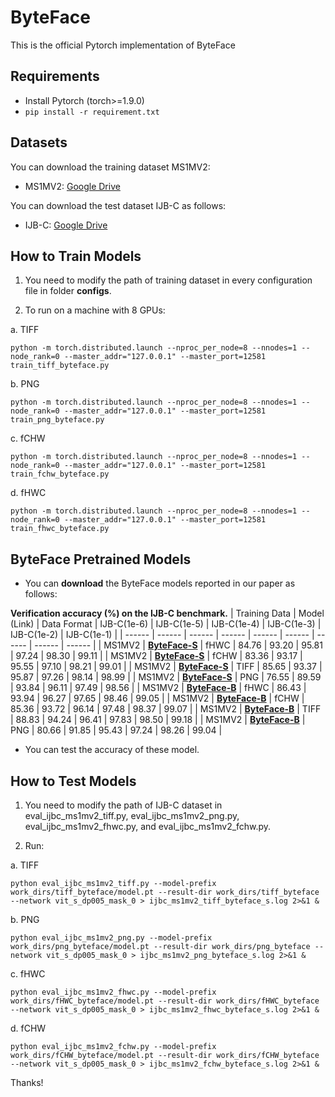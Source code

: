 # ByteFace
This is the official Pytorch implementation of ByteFace

## Requirements
* Install Pytorch (torch>=1.9.0)
* ```pip install -r requirement.txt```

## Datasets
You can download the training dataset MS1MV2:
* MS1MV2: [Google Drive](https://drive.google.com/file/d/1SXS4-Am3bsKSK615qbYdbA_FMVh3sAvR/view)

You can download the test dataset IJB-C as follows:
* IJB-C: [Google Drive](https://drive.google.com/file/d/1aC4zf2Bn0xCVH_ZtEuQipR2JvRb1bf8o/view) 

## How to Train Models
1. You need to modify the path of training dataset in every configuration file in folder **configs**.

2. To run on a machine with 8 GPUs:
   
a. TIFF
```
python -m torch.distributed.launch --nproc_per_node=8 --nnodes=1 --node_rank=0 --master_addr="127.0.0.1" --master_port=12581 train_tiff_byteface.py 
```

b. PNG
```
python -m torch.distributed.launch --nproc_per_node=8 --nnodes=1 --node_rank=0 --master_addr="127.0.0.1" --master_port=12581 train_png_byteface.py 
```

c. fCHW
```
python -m torch.distributed.launch --nproc_per_node=8 --nnodes=1 --node_rank=0 --master_addr="127.0.0.1" --master_port=12581 train_fchw_byteface.py 
```

d. fHWC
```
python -m torch.distributed.launch --nproc_per_node=8 --nnodes=1 --node_rank=0 --master_addr="127.0.0.1" --master_port=12581 train_fhwc_byteface.py 
```

## ByteFace Pretrained Models 

* You can **download** the ByteFace models reported in our paper as follows:

**Verification accuracy (%) on the IJB-C benchmark.**
| Training Data | Model (Link) | Data Format | IJB-C(1e-6) | IJB-C(1e-5) | IJB-C(1e-4) | IJB-C(1e-3) | IJB-C(1e-2) | IJB-C(1e-1) |
| ------ | ------ | ------ | ------ | ------ | ------ | ------ | ------ | ------ |
| MS1MV2 | [**ByteFace-S**](https://drive.google.com/file/d/1KpDUdQTIH8-ToRaw8_4yYenc_1f7hs0t/view?usp=sharing) | fHWC | 84.76 | 93.20 | 95.81 | 97.24 | 98.30 | 99.11 |
| MS1MV2 | [**ByteFace-S**](https://drive.google.com/file/d/18ZOBV5K_9U3vap94RMjrGTEk0sSzR3cZ/view?usp=sharing) | fCHW | 83.36 | 93.17 | 95.55 | 97.10 | 98.21 | 99.01 |
| MS1MV2 | [**ByteFace-S**](https://drive.google.com/file/d/1KVjMjHPZMAdDP-bmWYhsyypACTPzjJDt/view?usp=sharing) | TIFF | 85.65 | 93.37 | 95.87 | 97.26 | 98.14 | 98.99 |
| MS1MV2 | [**ByteFace-S**](https://drive.google.com/file/d/1BG-f68K8ZILU9QBqOQo1F8c2lpIjUoHA/view?usp=sharing) | PNG | 76.55 | 89.59 | 93.84 | 96.11 | 97.49 | 98.56 |
| MS1MV2 | [**ByteFace-B**](https://drive.google.com/file/d/1c5zNffl57m0WZNAHflTcTNuxkIjp6NR0/view?usp=sharing) | fHWC | 86.43 | 93.94 | 96.27 | 97.65 | 98.46 | 99.05 |
| MS1MV2 | [**ByteFace-B**](https://drive.google.com/file/d/10BdJKs1DLPIaUfHb5kcs4JQUl22nEV1x/view?usp=sharing) | fCHW | 85.36 | 93.72 | 96.14 | 97.48 | 98.37 | 99.07 |
| MS1MV2 | [**ByteFace-B**](https://drive.google.com/file/d/15SadWtrFY_BrRculQcI5vBlRyE4jWn4Z/view?usp=sharing) | TIFF | 88.83 | 94.24 | 96.41 | 97.83 | 98.50 | 99.18 |
| MS1MV2 | [**ByteFace-B**](https://drive.google.com/file/d/1doqnC1TWgqxRww5do1r6KYBhGAxzq_NR/view?usp=sharing) | PNG | 80.66 | 91.85 | 95.43 | 97.24 | 98.26 | 99.04 |

* You can test the accuracy of these model.

## How to Test Models
1. You need to modify the path of IJB-C dataset in eval_ijbc_ms1mv2_tiff.py, eval_ijbc_ms1mv2_png.py, eval_ijbc_ms1mv2_fhwc.py, and eval_ijbc_ms1mv2_fchw.py.

2. Run:

a. TIFF
```
python eval_ijbc_ms1mv2_tiff.py --model-prefix work_dirs/tiff_byteface/model.pt --result-dir work_dirs/tiff_byteface --network vit_s_dp005_mask_0 > ijbc_ms1mv2_tiff_byteface_s.log 2>&1 &
```

b. PNG
```
python eval_ijbc_ms1mv2_png.py --model-prefix work_dirs/png_byteface/model.pt --result-dir work_dirs/png_byteface --network vit_s_dp005_mask_0 > ijbc_ms1mv2_png_byteface_s.log 2>&1 &
```

c. fHWC
```
python eval_ijbc_ms1mv2_fhwc.py --model-prefix work_dirs/fHWC_byteface/model.pt --result-dir work_dirs/fHWC_byteface --network vit_s_dp005_mask_0 > ijbc_ms1mv2_fhwc_byteface_s.log 2>&1 &
```

d. fCHW
```
python eval_ijbc_ms1mv2_fchw.py --model-prefix work_dirs/fCHW_byteface/model.pt --result-dir work_dirs/fCHW_byteface --network vit_s_dp005_mask_0 > ijbc_ms1mv2_fchw_byteface_s.log 2>&1 &
```

Thanks!
